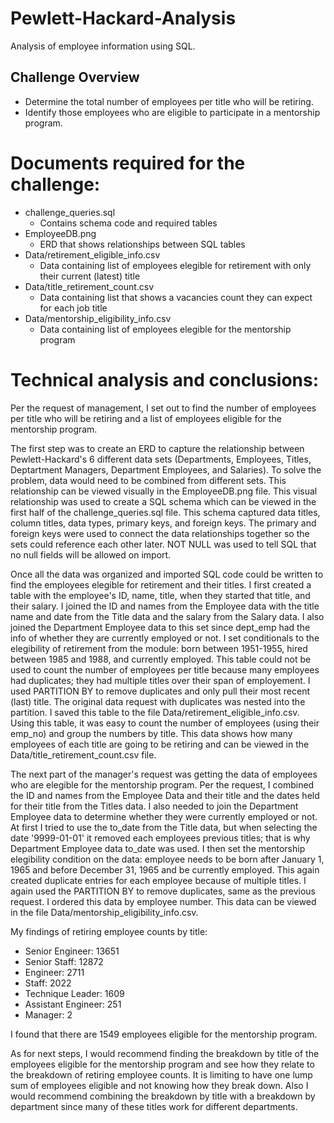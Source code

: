 # Pewlett-Hackard-Analysis
Analysis of employee information using SQL.

## Challenge Overview
- Determine the total number of employees per title who will be retiring.
- Identify those employees who are eligible to participate in a mentorship program. 

# Documents required for the challenge:
- challenge_queries.sql 
    - Contains schema code and required tables
- EmployeeDB.png 
    - ERD that shows relationships between SQL tables
- Data/retirement_eligible_info.csv 
    - Data containing list of employees elegible for retirement with only their current (latest) title
- Data/title_retirement_count.csv
    - Data containing list that shows a vacancies count they can expect for each job title
- Data/mentorship_eligibility_info.csv
    - Data containing list of employees elegible for the mentorship program

# Technical analysis and conclusions:
Per the request of management, I set out to find the number of employees per title who will be retiring and a list of employees eligible for the mentorship program. 

The first step was to create an ERD to capture the relationship between Pewlett-Hackard's 6 different data sets (Departments, Employees, Titles, Deptartment Managers, Department Employees, and Salaries). To solve the problem, data would need to be combined from different sets. This relationship can be viewed visually in the EmployeeDB.png file. This visual relationship was used to create a SQL schema which can be viewed in the first half of the challenge_queries.sql file. This schema captured data titles, column titles, data types, primary keys, and foreign keys. The primary and foreign keys were used to connect the data relationships together so the sets could reference each other later. NOT NULL was used to tell SQL that no null fields will be allowed on import. 

Once all the data was organized and imported SQL code could be written to find the employees elegible for retirement and their titles. I first created a table with the employee's ID, name, title, when they started that title, and their salary. I joined the ID and names from the Employee data with the title name and date from the Title data and the salary from the Salary data. I also joined the Department Employee data to this set since dept_emp had the info of whether they are currently employed or not. I set conditionals to the elegibility of retirement from the module: born between 1951-1955, hired between 1985 and 1988, and currently employed. This table could not be used to count the number of employees per title because many employees had duplicates; they had multiple titles over their span of employement. I used PARTITION BY to remove duplicates and only pull their most recent (last) title. The original data request with duplicates was nested into the partition. I saved this table to the file Data/retirement_eligible_info.csv. Using this table, it was easy to count the number of employees (using their emp_no) and group the numbers by title. This data shows how many employees of each title are going to be retiring and can be viewed in the Data/title_retirement_count.csv file. 

The next part of the manager's request was getting the data of employees who are elegible for the mentorship program. Per the request, I combined the ID and names from the Employee Data and their title and the dates held for their title from the Titles data. I also needed to join the Department Employee data to determine whether they were currently employed or not. At first I tried to use the to_date from the Title data, but when selecting the date '9999-01-01' it removed each employees previous titles; that is why Department Employee data to_date was used. I then set the mentorship elegibility condition on the data: employee needs to be born after January 1, 1965 and before December 31, 1965 and be currently employed. This again created duplicate entries for each employee because of multiple titles. I again used the PARTITION BY to remove duplicates, same as the previous request. I ordered this data by employee number. This data can be viewed in the file Data/mentorship_eligibility_info.csv. 

My findings of retiring employee counts by title:

- Senior Engineer:	    13651
- Senior Staff:   	    12872
- Engineer:       	    2711
- Staff:          	    2022
- Technique Leader:	    1609
- Assistant Engineer:	251
- Manager:              2

I found that there are 1549 employees eligible for the mentorship program.

As for next steps, I would recommend finding the breakdown by title of the employees eligible for the mentorship program and see how they relate to the breakdown of retiring employee counts. It is limiting to have one lump sum of employees eligible and not knowing how they break down. Also I would recommend combining the breakdown by title with a breakdown by department since many of these titles work for different departments.